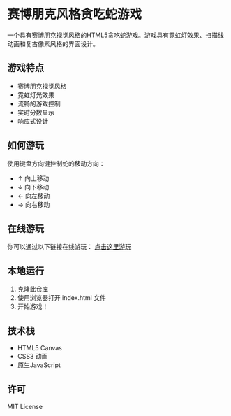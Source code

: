 # 赛博朋克风格贪吃蛇游戏

一个具有赛博朋克视觉风格的HTML5贪吃蛇游戏。游戏具有霓虹灯效果、扫描线动画和复古像素风格的界面设计。

## 游戏特点

- 赛博朋克视觉风格
- 霓虹灯光效果
- 流畅的游戏控制
- 实时分数显示
- 响应式设计

## 如何游玩

使用键盘方向键控制蛇的移动方向：
- ↑ 向上移动
- ↓ 向下移动
- ← 向左移动
- → 向右移动

## 在线游玩

你可以通过以下链接在线游玩：
[点击这里游玩](https://rhine14586.github.io/tanchishe/)

## 本地运行

1. 克隆此仓库
2. 使用浏览器打开 index.html 文件
3. 开始游戏！

## 技术栈

- HTML5 Canvas
- CSS3 动画
- 原生JavaScript

## 许可

MIT License